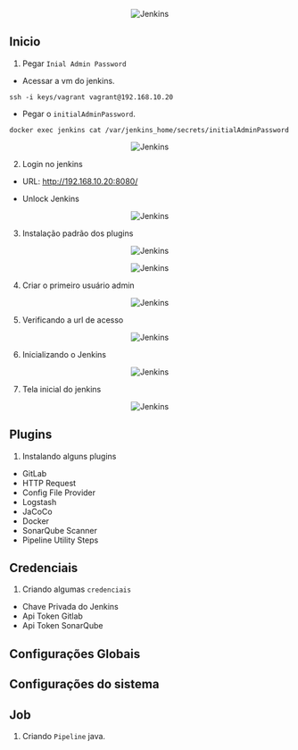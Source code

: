 <p align="center">
  <img alt="Jenkins" src="../../data/jenkins-logo.jpg">
</p>

## Inicio

1. Pegar `Inial Admin Password`

- Acessar a vm do jenkins.

```console
ssh -i keys/vagrant vagrant@192.168.10.20
```
- Pegar o `initialAdminPassword`.

```console
docker exec jenkins cat /var/jenkins_home/secrets/initialAdminPassword
```
<p align="center">
  <img alt="Jenkins" src="../../data/jenkins-images/jenkins-admin-1.png">
</p>

2. Login no jenkins

- URL: http://192.168.10.20:8080/

- Unlock Jenkins

<p align="center">
  <img alt="Jenkins" src="../../data/jenkins-images/jenkins-admin-2.png">
</p>

3. Instalação padrão dos plugins

<p align="center">
  <img alt="Jenkins" src="../../data/jenkins-images/jenkins-admin-3.png">
</p>

<p align="center">
  <img alt="Jenkins" src="../../data/jenkins-images/jenkins-admin-4.png">
</p>

4. Criar o primeiro usuário admin

<p align="center">
  <img alt="Jenkins" src="../../data/jenkins-images/jenkins-admin-5.png">
</p>

5. Verificando a url de acesso

<p align="center">
  <img alt="Jenkins" src="../../data/jenkins-images/jenkins-admin-6.png">
</p>

6. Inicializando o Jenkins

<p align="center">
  <img alt="Jenkins" src="../../data/jenkins-images/jenkins-admin-7.png">
</p>

7. Tela inicial do jenkins

<p align="center">
  <img alt="Jenkins" src="../../data/jenkins-images/jenkins-admin-8.png">
</p>

## Plugins

1. Instalando alguns plugins

- GitLab 
- HTTP Request
- Config File Provider
- Logstash
- JaCoCo
- Docker
- SonarQube Scanner
- Pipeline Utility Steps

## Credenciais

1. Criando algumas `credenciais`

- Chave Privada do Jenkins
- Api Token Gitlab
- Api Token SonarQube

## Configurações Globais

## Configurações do sistema

## Job

1. Criando `Pipeline` java.